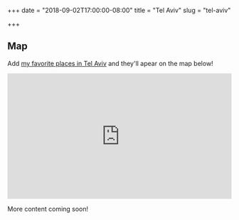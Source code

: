 +++
date = "2018-09-02T17:00:00-08:00"
title = "Tel Aviv"
slug = "tel-aviv"

+++

## Map

Add [my favorite places in Tel Aviv](https://goo.gl/maps/PpYc2y5XfAy) and
they'll apear on the map below!

<div style="position: relative; padding-bottom: 56.25%; height: 0; overflow: hidden;">
  <iframe src="https://www.google.com/maps/embed/v1/place?q=tel%20aviv&key=AIzaSyDLYiOj_9ow-VnEoGuZ0_4wG7K0c4vuoQo" allowfullscreen style="position: absolute; top: 0; left: 0; width: 100%; height: 100%; border:0;"></iframe>
</div>

More content coming soon!
